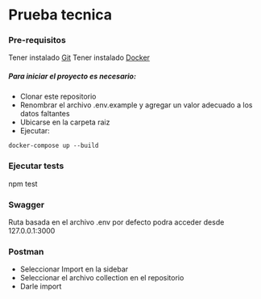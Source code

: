 # Prueba tecnica

### Pre-requisitos

Tener instalado [Git](https://git-scm.com/downloads)
Tener instalado [Docker](https://www.docker.com/get-started/)

##### Para iniciar el proyecto es necesario:

- Clonar este repositorio
- Renombrar el archivo .env.example y agregar un valor adecuado a los datos faltantes
- Ubicarse en la carpeta raiz
- Ejecutar:

```
docker-compose up --build
```

### Ejecutar tests

npm test

### Swagger

Ruta basada en el archivo .env por defecto podra acceder desde 127.0.0.1:3000

### Postman

- Seleccionar Import en la sidebar
- Seleccionar el archivo collection en el repositorio
- Darle import
